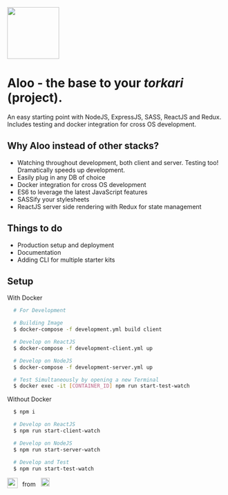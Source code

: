 [logo]: https://github.com/faisalhmohd/jhal-muri/raw/master/assets/logo.png "Aloo Logo"
[heart]: https://github.com/faisalhmohd/jhal-muri/raw/master/assets/heart.png
[bangladesh]: https://github.com/faisalhmohd/jhal-muri/raw/master/assets/bangladesh.jpg

<img src="https://github.com/faisalhmohd/jhal-muri/raw/master/assets/logo.png" height="120" >

# Aloo - the base to your *torkari* (project).

An easy starting point with NodeJS, ExpressJS, SASS, ReactJS and Redux. Includes testing and docker integration for cross OS development.

## Why Aloo instead of other stacks?

- Watching throughout development, both client and server. Testing too! Dramatically speeds up development.
- Easily plug in any DB of choice
- Docker integration for cross OS development
- ES6 to leverage the latest JavaScript features
- SASSify your stylesheets
- ReactJS server side rendering with Redux for state management

## Things to do

- Production setup and deployment
- Documentation
- Adding CLI for multiple starter kits

## Setup

With Docker

```bash
  # For Development

  # Building Image
  $ docker-compose -f development.yml build client

  # Develop on ReactJS
  $ docker-compose -f development-client.yml up

  # Develop on NodeJS
  $ docker-compose -f development-server.yml up

  # Test Simultaneously by opening a new Terminal
  $ docker exec -it [CONTAINER_ID] npm run start-test-watch

```

Without Docker

```bash
  $ npm i

  # Develop on ReactJS
  $ npm run start-client-watch

  # Develop on NodeJS
  $ npm run start-server-watch

  # Develop and Test
  $ npm run start-test-watch
```
<img src="https://github.com/faisalhmohd/jhal-muri/raw/master/assets/heart.png" align="left" height="24"> &nbsp; from &nbsp; <img src="https://github.com/faisalhmohd/jhal-muri/raw/master/assets/bangladesh.jpg" height="20" >

